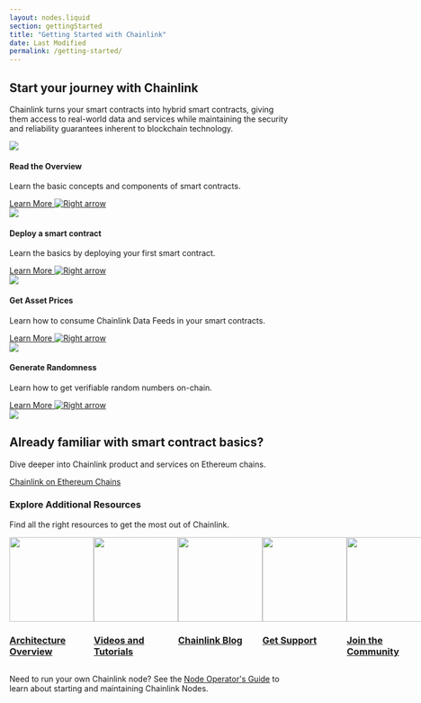 ```yaml
---
layout: nodes.liquid
section: gettingStarted
title: "Getting Started with Chainlink"
date: Last Modified
permalink: /getting-started/
---
```


<div>
  <div class="markdown-body">
    <div class="cl-section-header">
      <h2>Start your journey with Chainlink</h2>
      <p>
        Chainlink turns your smart contracts into hybrid smart contracts, giving them access to real-world data and services while maintaining the security and reliability guarantees inherent to blockchain technology.
      </p>
    </div>
    <div class="cl-featuredcard">
      <div>
        <div>
          <div class="card-icon-wrapper">
            <img
              src="/images/misc/5f96ab4b4db522072b7ff30c_book-bookmark.svg"
              class="cl-image-featured"
            />
          </div>
          <h4>Read the Overview</h4>
          <p>
            Learn the basic concepts and components of smart contracts.
          </p>
          <a href="/docs/conceptual-overview/">
            <div class="arrowed-text">
                Learn More
                <img class="cta-learnmore-arrow" src="/images/misc/navigation-arrow-right.svg" loading="lazy" alt="Right arrow">
            </div>
          </a>
        </div>
      </div>
      <div>
        <div>
          <div class="card-icon-wrapper">
            <img
              src="/images/misc/5f75cc9f74f7124d70ad4f0a_file-code-check.svg"
              class="cl-image-featured"
            />
          </div>
          <h4>Deploy a smart contract</h4>
          <p>
            Learn the basics by deploying your first smart contract.
          </p>
          <a href="/docs/deploy-your-first-contract/">
            <div class="arrowed-text">
                Learn More
                <img class="cta-learnmore-arrow" src="/images/misc/navigation-arrow-right.svg" loading="lazy" alt="Right arrow">
            </div>
          </a>
        </div>
      </div>
      <div>
        <div>
          <div class="card-icon-wrapper">
            <img
              src="/images/misc/5f8825a8a76298e280868970_refresh-money.svg"
              class="cl-image-featured"
            />
          </div>
          <h4>Get Asset Prices</h4>
          <p>
            Learn how to consume Chainlink Data Feeds in your smart contracts.
          </p>
          <a href="/docs/consuming-data-feeds/">
            <div class="arrowed-text">
                Learn More
                <img class="cta-learnmore-arrow" src="/images/misc/navigation-arrow-right.svg" loading="lazy" alt="Right arrow">
            </div>
          </a>
        </div>
      </div>
      <div>
        <div>
          <div class="card-icon-wrapper">
            <img
              src="/images/misc/5f771e39793e0f78a75547bf_board-game-dice.svg"
              class="cl-image-featured"
            />
          </div>
          <h4>Generate Randomness</h4>
          <p>
            Learn how to get verifiable random numbers on-chain.
          </p>
          <a href="/docs/intermediates-tutorial/">
            <div class="arrowed-text">
                Learn More
                <img class="cta-learnmore-arrow" src="/images/misc/navigation-arrow-right.svg" loading="lazy" alt="Right arrow">
            </div>
          </a>
        </div>
      </div>
    </div>
    <div class="cl-featuredcard">
      <div>
        <div class="card-icon-wrapper">
          <img src="/images/misc/5f75b5e6e24b376ed9ab5c1e_programming-browser.svg" class="cl-image-featured"></img>
        </div>
        <h2>Already familiar with smart contract basics?</h2>
        <p>
          Dive deeper into Chainlink product and services on Ethereum chains.
        </p>
        <a href="/ethereum/" class="cl-button--ghost">
          Chainlink on Ethereum Chains
        </a>
      </div>
    </div>
    <div class="cl-section">
      <div class="cl-section cl-section--tools">
        <h3>Explore Additional Resources</h3>
        <p>Find all the right resources to get the most out of Chainlink.</p>
        <div style="display: flex;">
          <a class="cl-productcard" href="/docs/architecture-overview/" target="_blank">
            <div>
                <img
                  src="/images/misc/5f85d14b6782933bd5a70060_decentralized.svg"
                  width="150px"
                />
                <h3>Architecture Overview</h3>
            </div>
          </a>
          <a class="cl-productcard" href="/docs/other-tutorials/" target="_blank">
            <div>
                <img
                  src="/images/misc/5f75e7d3f8ef05758ce8c1f5_bulb.svg"
                  width="150px"
                />
                <h3>Videos and Tutorials</h3>
            </div>
          </a>
          <a class="cl-productcard" href="https://blog.chain.link/" target="_blank">
            <div>
                <img
                  src="/images/misc/61163fe987f45b67ab88bcfe_common-file-text-chainlink.svg"
                  width="150px"
                />
                <h3>Chainlink Blog</h3>
            </div>
          </a>
          <a class="cl-productcard" href="/docs/getting-help/" target="_blank">
            <div>
                <img
                  src="/images/misc/help_avatar.svg"
                  width="150px"
                />
                <h3>Get Support</h3>
            </div>
          </a>
          <a class="cl-productcard" href="https://chain.link/community" target="_blank">
            <div>
                <img
                  src="/images/misc/5f75ccd99b524261854d093d_multiple-users-network.svg"
                  width="150px"
                />
                <h3>Join the Community</h3>
            </div>
          </a>
        </div>
      </div>
    </div>
  </div>
</div>

Need to run your own Chainlink node? See the [Node Operator's Guide](/chainlink-nodes/) to learn about starting and maintaining Chainlink Nodes.
